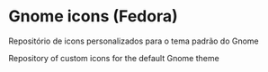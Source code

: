 # Gnome icons (Fedora)

Repositório de icons personalizados para o tema padrão do Gnome

Repository of custom icons for the default Gnome theme
